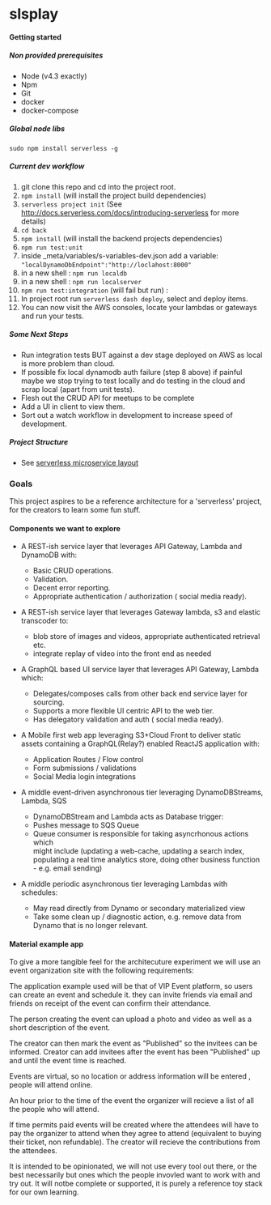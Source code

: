 # slsplay

#### Getting started

##### Non provided prerequisites
 - Node (v4.3 exactly)
 - Npm
 - Git
 - docker
 - docker-compose

##### Global node libs
 `sudo npm install serverless -g`

##### Current dev workflow
   1.  git clone this repo and cd into the project root.
   2.  `npm install` (will install the project build dependencies)
   3.  `serverless project init`   (See http://docs.serverless.com/docs/introducing-serverless for more details)
   3.  `cd back`
   4.  `npm install` (will install the backend projects dependencies)
   5.  `npm run test:unit`
   6.  inside _meta/variables/s-variables-dev.json add a variable: `"localDynamoDbEndpoint":"http://loclahost:8000"`
   7.  in a new shell : `npm run localdb`
   8.  in a new shell : `npm run localserver`
   9.  `npm run test:integration` (will fail but run) :
   10.  In project root run `serverless dash deploy`, select and deploy items. 
   11. You can now visit the AWS consoles, locate your lambdas or gateways and run your tests.
   
##### Some Next Steps
   - Run integration tests BUT against a dev stage deployed on AWS as local is more problem than cloud.
   - If possible fix local dynamodb auth failure (step 8 above) if painful maybe we stop trying to test locally and do testing in the cloud and scrap local (apart from unit tests).
   - Flesh out the CRUD API for meetups to be complete
   - Add a UI in client to view them.
   - Sort out a watch workflow in development to increase speed of development.
##### Project Structure
   - See [serverless microservice layout](http://docs.serverless.com/docs/application-architectures)


### Goals

This project aspires to be a reference architecture for a 'serverless' project, for the creators to learn some fun stuff. 

#### Components we want to explore

* A REST-ish service layer that leverages API Gateway, Lambda and DynamoDB with:
    * Basic CRUD operations.
    * Validation.
    * Decent error reporting.
    * Appropriate authentication / authorization ( social media ready). 

* A REST-ish service layer that leverages Gateway lambda, s3 and elastic transcoder to:
    * blob store of images and videos, appropriate authenticated retrieval etc.
    * integrate  replay of video into the front end as needed 
    
* A GraphQL based UI service layer that leverages API Gateway, Lambda which:
    * Delegates/composes calls from other back end service layer for sourcing.
    * Supports a more flexible UI centric API to the web tier.
    * Has delegatory validation and auth ( social media ready). 

* A Mobile first web app leveraging S3+Cloud Front to deliver static assets containing a GraphQL(Relay?) enabled ReactJS application with:
    * Application Routes / Flow control
    * Form submissions / validations
    * Social Media login integrations

* A middle event-driven asynchronous tier leveraging DynamoDBStreams, Lambda, SQS
    * DynamoDBStream and Lambda acts as Database trigger:
    * Pushes message to SQS Queue
    * Queue consumer is responsible for taking asyncrhonous actions which       
          might include (updating a web-cache, updating a search index, populating
          a real time analytics store, doing other business function - e.g. email sending)
        
* A middle periodic asynchronous tier leveraging Lambdas with schedules:
    * May read directly from Dynamo or secondary materialized view
    * Take some clean up / diagnostic action, e.g. remove data from Dynamo
          that is no longer relevant.

#### Material example app

To give a more tangible feel for the architecuture experiment we will use an event organization site with the following requirements:

The application example used will be that of VIP Event platform, so users can create an event and schedule it. they can invite friends via email and friends on receipt of the event can confirm their attendance.

The person creating the event can upload a photo and video as well as a short description of the event. 

The creator can then mark the event as "Published" so the invitees can be informed.
Creator can add invitees after the event has been "Published" up and until the
event time is reached.

Events are virtual, so no location or address information will be entered , people will attend online. 

An hour prior to the time of the event the organizer will recieve a list of all the people who will attend. 

If time permits paid events will be created where the attendees will have to pay the organizer to attend when they agree to attend (equivalent to buying their ticket, non refundable). The creator will recieve the contributions from the attendees. 

It is intended to be opinionated, we will not use every tool out there, or the best necessarily but ones which the people invovled want to work with and try out. 
It will notbe complete or supported, it is purely a reference toy stack for 
our own learning. 


